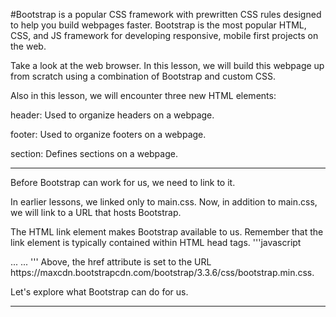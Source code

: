 #Bootstrap is a popular CSS framework with prewritten CSS rules designed to help you build webpages faster.
Bootstrap is the most popular HTML, CSS, and JS framework for developing responsive, mobile first projects on the web.

Take a look at the web browser. In this lesson, we will build this webpage up from scratch using a combination of Bootstrap and custom CSS.

Also in this lesson, we will encounter three new HTML elements:

header: Used to organize headers on a webpage.

footer: Used to organize footers on a webpage.

section: Defines sections on a webpage.
______________________________________________________
 Before Bootstrap can work for us, we need to link to it.

In earlier lessons, we linked only to main.css. Now, in addition to main.css, we will link to a URL that hosts Bootstrap.

The HTML link element makes Bootstrap available to us. Remember that the link element is typically contained within HTML head tags.
'''javascript
<head>
  ... 
  <link rel="stylesheet" href="https://maxcdn.bootstrapcdn.com/bootstrap/3.3.6/css/bootstrap.min.css"/>
  ...
</head>
'''
Above, the href attribute is set to the URL https://maxcdn.bootstrapcdn.com/bootstrap/3.3.6/css/bootstrap.min.css.

Let's explore what Bootstrap can do for us.

_________________________________________________________
